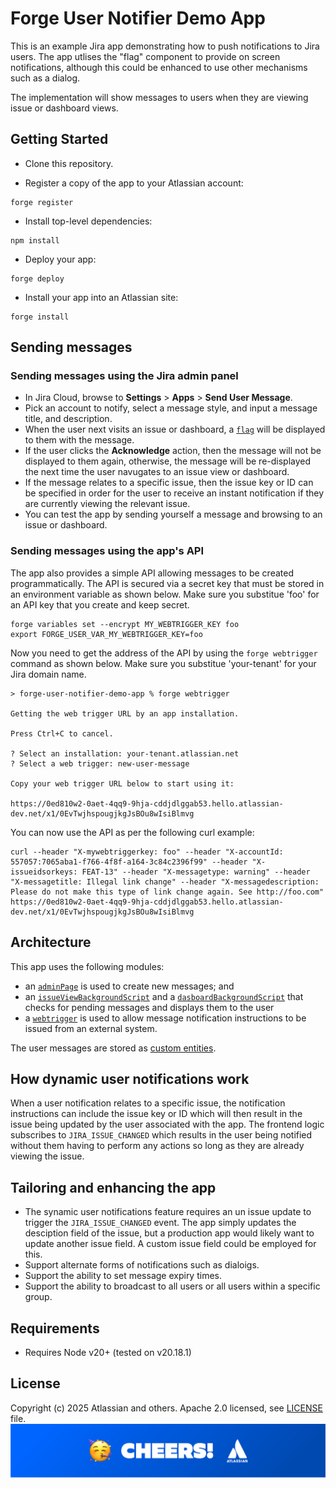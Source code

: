 # Forge User Notifier Demo App

This is an example Jira app demonstrating how to push notifications to Jira users. The app utlises
the "flag" component to provide on screen notifications, although this could be enhanced to use 
other mechanisms such as a dialog.

The implementation will show messages to users when they are viewing issue or dashboard views.

## Getting Started

- Clone this repository.

- Register a copy of the app to your Atlassian account:
```
forge register
```

- Install top-level dependencies:
```
npm install
```

- Deploy your app:
```
forge deploy
```

- Install your app into an Atlassian site:
```
forge install
```

## Sending messages

### Sending messages using the Jira admin panel

- In Jira Cloud, browse to **Settings** > **Apps** > **Send User Message**.
- Pick an account to notify, select a message style, and input a message title, and description.
- When the user next visits an issue or dashboard, a [`flag`](https://developer.atlassian.com/platform/forge/custom-ui-bridge/showFlag/#showflag) will be displayed to them with the message.
- If the user clicks the **Acknowledge** action, then the message will not be displayed to them again, otherwise, the message will be re-displayed the next time the user navugates to an issue view or dashboard.
- If the message relates to a specific issue, then the issue key or ID can be specified in order for the user to receive an instant notification if they are currently viewing the relevant issue.
- You can test the app by sending yourself a message and browsing to an issue or dashboard.

### Sending messages using the app's API

The app also provides a simple API allowing messages to be created programmatically. The API is secured via a secret key that must be stored in an environment variable as shown below. Make sure you substitue 'foo' for an API key that you create and keep secret.

```
forge variables set --encrypt MY_WEBTRIGGER_KEY foo
export FORGE_USER_VAR_MY_WEBTRIGGER_KEY=foo
```

Now you need to get the address of the API by using the `forge webtrigger` command as shown below. Make sure you substitue 'your-tenant' for your Jira domain name.

```
> forge-user-notifier-demo-app % forge webtrigger

Getting the web trigger URL by an app installation.

Press Ctrl+C to cancel.

? Select an installation: your-tenant.atlassian.net
? Select a web trigger: new-user-message

Copy your web trigger URL below to start using it:

https://0ed810w2-0aet-4qq9-9hja-cddjdlggab53.hello.atlassian-dev.net/x1/0EvTwjhspougjkgJsBOu8wIsiBlmvg
```

You can now use the API as per the following curl example:

```
curl --header "X-mywebtriggerkey: foo" --header "X-accountId: 557057:7065aba1-f766-4f8f-a164-3c84c2396f99" --header "X-issueidsorkeys: FEAT-13" --header "X-messagetype: warning" --header "X-messagetitle: Illegal link change" --header "X-messagedescription: Please do not make this type of link change again. See http://foo.com" https://0ed810w2-0aet-4qq9-9hja-cddjdlggab53.hello.atlassian-dev.net/x1/0EvTwjhspougjkgJsBOu8wIsiBlmvg
```

## Architecture

This app uses the following modules: 

- an [`adminPage`](https://developer.atlassian.com/platform/forge/manifest-reference/modules/jira-admin-page/) is used to create new messages; and
- an [`issueViewBackgroundScript`](https://developer.atlassian.com/platform/forge/manifest-reference/modules/jira-issue-view-background-script/) and a [`dasboardBackgroundScript`](https://developer.atlassian.com/platform/forge/manifest-reference/modules/jira-dashboard-background-script/) that checks for pending messages and displays them to the user
- a [`webtrigger`](https://developer.atlassian.com/platform/forge/manifest-reference/modules/web-trigger/) is used to allow message notification instructions to be issued from an external system.

The user messages are stored as [custom entities](https://developer.atlassian.com/platform/forge/storage-reference/storage-api-custom-entities/).

## How dynamic user notifications work

When a user notification relates to a specific issue, the notification instructions can include the issue key or ID which will then result in the issue being updated by the user associated with the app. The frontend logic subscribes to `JIRA_ISSUE_CHANGED` which results in the user being notified without them having to perform any actions so long as they are already viewing the issue.

## Tailoring and enhancing the app

* The synamic user notifications feature requires an un issue update to trigger the `JIRA_ISSUE_CHANGED` event. The app simply updates the desciption field of the issue, but a production app would likely want to update another issue field. A custom issue field could be employed for this. 
* Support alternate forms of notifications such as dialoigs.
* Support the ability to set message expiry times.
* Support the ability to broadcast to all users or all users within a specific group.

## Requirements

- Requires Node v20+ (tested on v20.18.1)

## License

Copyright (c) 2025 Atlassian and others.
Apache 2.0 licensed, see [LICENSE](LICENSE) file.
[![From Atlassian](https://raw.githubusercontent.com/atlassian-internal/oss-assets/master/banner-cheers.png)](https://www.atlassian.com)
